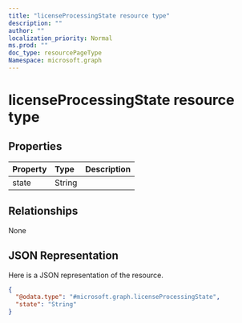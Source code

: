 ```yaml
---
title: "licenseProcessingState resource type"
description: ""
author: ""
localization_priority: Normal
ms.prod: ""
doc_type: resourcePageType
Namespace: microsoft.graph
---
```



# licenseProcessingState resource type



## Properties
|Property|Type|Description|
|:---|:---|:---|
|state|String||

## Relationships
None

## JSON Representation
Here is a JSON representation of the resource.
<!-- {
  "blockType": "resource",
  "@odata.type": "microsoft.graph.licenseProcessingState"
}
-->
``` json
{
  "@odata.type": "#microsoft.graph.licenseProcessingState",
  "state": "String"
}
```

